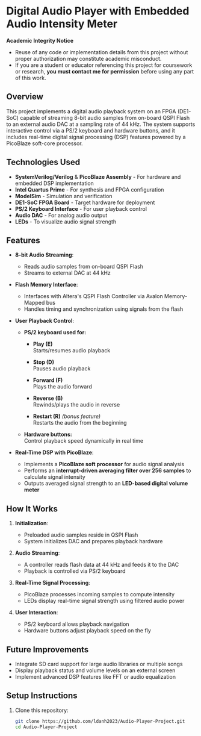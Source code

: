 # Digital Audio Player with Embedded Audio Intensity Meter

**Academic Integrity Notice**  
- Reuse of any code or implementation details from this project without proper authorization may constitute academic misconduct.  
- If you are a student or educator referencing this project for coursework or research, **you must contact me for permission** before using any part of this work.

## Overview

This project implements a digital audio playback system on an FPGA (DE1-SoC) capable of streaming 8-bit audio samples from on-board QSPI Flash to an external audio DAC at a sampling rate of 44 kHz. The system supports interactive control via a PS/2 keyboard and hardware buttons, and it includes real-time digital signal processing (DSP) features powered by a PicoBlaze soft-core processor.

## Technologies Used

- **SystemVerilog/Verilog** & **PicoBlaze Assembly** - For hardware and embedded DSP implementation
- **Intel Quartus Prime** - For synthesis and FPGA configuration
- **ModelSim** - Simulation and verification
- **DE1-SoC FPGA Board** - Target hardware for deployment
- **PS/2 Keyboard Interface** - For user playback control 
- **Audio DAC** - For analog audio output
- **LEDs** - To visualize audio signal strength

## Features

- **8-bit Audio Streaming**:
  - Reads audio samples from on-board QSPI Flash
  - Streams to external DAC at 44 kHz

- **Flash Memory Interface**:
  - Interfaces with Altera's QSPI Flash Controller via Avalon Memory-Mapped bus
  - Handles timing and synchronization using signals from the flash

- **User Playback Control**:

  - **PS/2 keyboard used for:**

    - **Play (E)**  
      Starts/resumes audio playback

    - **Stop (D)**  
      Pauses audio playback

    - **Forward (F)**  
      Plays the audio forward

    - **Reverse (B)**  
      Rewinds/plays the audio in reverse

    - **Restart (R)** *(bonus feature)*  
      Restarts the audio from the beginning

  - **Hardware buttons:**  
    Control playback speed dynamically in real time

- **Real-Time DSP with PicoBlaze**:
    - Implements a **PicoBlaze soft processor** for audio signal analysis
    - Performs an **interrupt-driven averaging filter over 256 samples** to calculate signal intensity
    - Outputs averaged signal strength to an **LED-based digital volume meter**

## How It Works

1. **Initialization**:
   - Preloaded audio samples reside in QSPI Flash
   - System initializes DAC and prepares playback hardware

2. **Audio Streaming**:
   - A controller reads flash data at 44 kHz and feeds it to the DAC
   - Playback is controlled via PS/2 keyboard

3. **Real-Time Signal Processing**:
   - PicoBlaze processes incoming samples to compute intensity
   - LEDs display real-time signal strength using filtered audio power

4. **User Interaction**:
   - PS/2 keyboard allows playback navigation
   - Hardware buttons adjust playback speed on the fly

## Future Improvements

- Integrate SD card support for large audio libraries or multiple songs
- Display playback status and volume levels on an external screen
- Implement advanced DSP features like FFT or audio equalization

## Setup Instructions

1. Clone this repository:
   ```bash
   git clone https://github.com/ldanh2023/Audio-Player-Project.git
   cd Audio-Player-Project